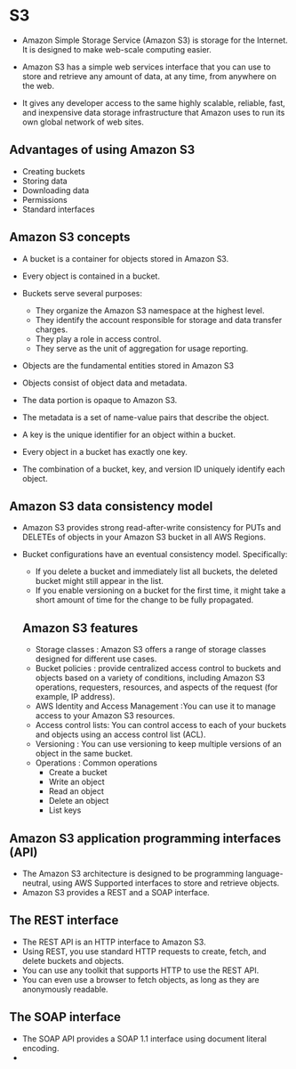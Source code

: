 # S3

* Amazon Simple Storage Service (Amazon S3) is storage for the Internet. It is designed to make web-scale computing easier.

* Amazon S3 has a simple web services interface that you can use to store and retrieve any amount of data, at any time, from anywhere on the web.
* It gives any developer access to the same highly scalable, reliable, fast, and inexpensive data storage infrastructure that Amazon uses to run its own global network of web sites.

## Advantages of using Amazon S3

* Creating buckets
* Storing data
* Downloading data
* Permissions
* Standard interfaces

## Amazon S3 concepts

* A bucket is a container for objects stored in Amazon S3.
* Every object is contained in a bucket.
* Buckets serve several purposes:
  * They organize the Amazon S3 namespace at the highest level.
  * They identify the account responsible for storage and data transfer charges.
  * They play a role in access control.
  * They serve as the unit of aggregation for usage reporting.

* Objects are the fundamental entities stored in Amazon S3
* Objects consist of object data and metadata.
* The data portion is opaque to Amazon S3.
* The metadata is a set of name-value pairs that describe the object.
* A key is the unique identifier for an object within a bucket.
* Every object in a bucket has exactly one key.
* The combination of a bucket, key, and version ID uniquely identify each object.

## Amazon S3 data consistency model

* Amazon S3 provides strong read-after-write consistency for PUTs and DELETEs of objects in your Amazon S3 bucket in all AWS Regions.
* Bucket configurations have an eventual consistency model. Specifically:
  * If you delete a bucket and immediately list all buckets, the deleted bucket might still appear in the list.
  * If you enable versioning on a bucket for the first time, it might take a short amount of time for the change to be fully propagated.

  ## Amazon S3 features

  * Storage classes : Amazon S3 offers a range of storage classes designed for different use cases.
  * Bucket policies : provide centralized access control to buckets and objects based on a variety of conditions, including Amazon S3 operations, requesters, resources, and aspects of the request (for example, IP address). 
  * AWS Identity and Access Management :You can use it to manage access to your Amazon S3 resources.
  * Access control lists: You can control access to each of your buckets and objects using an access control list (ACL).
  * Versioning : You can use versioning to keep multiple versions of an object in the same bucket.
  * Operations : Common operations
    * Create a bucket
    * Write an object
    * Read an object
    * Delete an object
    * List keys

## Amazon S3 application programming interfaces (API)

* The Amazon S3 architecture is designed to be programming language-neutral, using AWS Supported interfaces to store and retrieve objects.
* Amazon S3 provides a REST and a SOAP interface. 

## The REST interface

* The REST API is an HTTP interface to Amazon S3.
* Using REST, you use standard HTTP requests to create, fetch, and delete buckets and objects.
* You can use any toolkit that supports HTTP to use the REST API.
* You can even use a browser to fetch objects, as long as they are anonymously readable.

## The SOAP interface

* The SOAP API provides a SOAP 1.1 interface using document literal encoding.
* 
